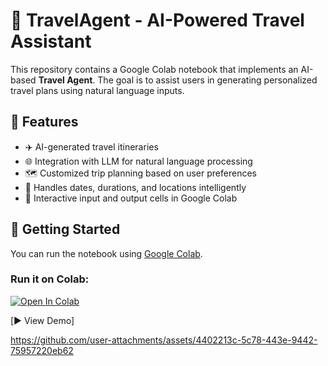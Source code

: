 
# 🧠 TravelAgent - AI-Powered Travel Assistant

This repository contains a Google Colab notebook that implements an AI-based **Travel Agent**. The goal is to assist users in generating personalized travel plans using natural language inputs.

## 📌 Features

- ✈️ AI-generated travel itineraries
- 🌐 Integration with LLM for natural language processing
- 🗺️ Customized trip planning based on user preferences
- 📆 Handles dates, durations, and locations intelligently
- 🧳 Interactive input and output cells in Google Colab

## 🚀 Getting Started

You can run the notebook using [Google Colab](https://colab.research.google.com/).

### Run it on Colab:

[![Open In Colab](https://colab.research.google.com/assets/colab-badge.svg)](https://colab.research.google.com/github/nisharadhika/TravelAgent/blob/main/Agent/Untitled4.ipynb)


[▶️ View Demo]



https://github.com/user-attachments/assets/4402213c-5c78-443e-9442-75957220eb62




